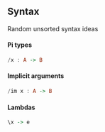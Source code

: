 ## Syntax

Random unsorted syntax ideas

#### Pi types
```haskell
/x : A -> B
```
#### Implicit arguments
```haskell
/im x : A -> B
```
#### Lambdas
```haskell
\x -> e
```